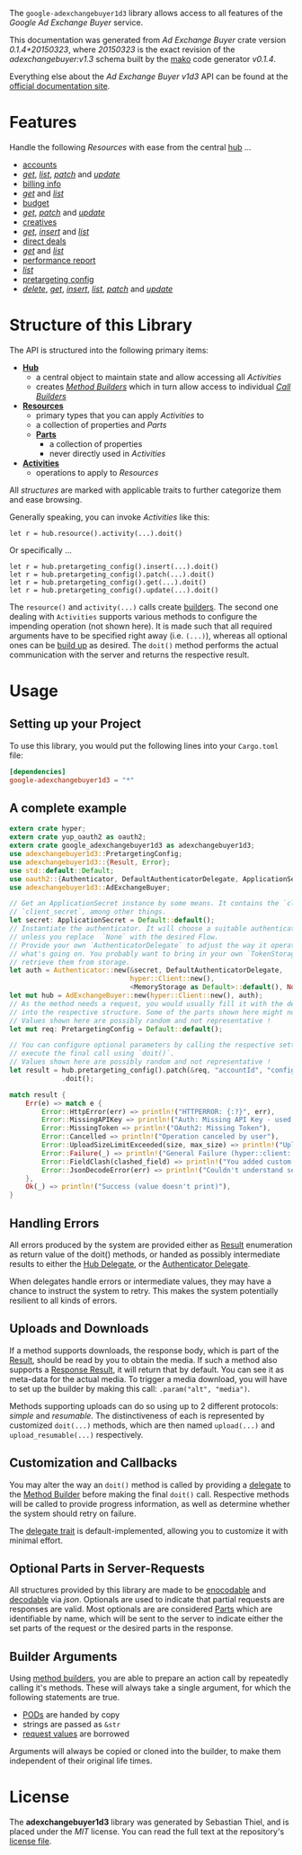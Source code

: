 <!---
DO NOT EDIT !
This file was generated automatically from 'src/mako/api/README.md.mako'
DO NOT EDIT !
-->
The `google-adexchangebuyer1d3` library allows access to all features of the *Google Ad Exchange Buyer* service.

This documentation was generated from *Ad Exchange Buyer* crate version *0.1.4+20150323*, where *20150323* is the exact revision of the *adexchangebuyer:v1.3* schema built by the [mako](http://www.makotemplates.org/) code generator *v0.1.4*.

Everything else about the *Ad Exchange Buyer* *v1d3* API can be found at the
[official documentation site](https://developers.google.com/ad-exchange/buyer-rest).
# Features

Handle the following *Resources* with ease from the central [hub](http://byron.github.io/google-apis-rs/google-adexchangebuyer1d3/struct.AdExchangeBuyer.html) ... 

* [accounts](http://byron.github.io/google-apis-rs/google-adexchangebuyer1d3/struct.Account.html)
 * [*get*](http://byron.github.io/google-apis-rs/google-adexchangebuyer1d3/struct.AccountGetCall.html), [*list*](http://byron.github.io/google-apis-rs/google-adexchangebuyer1d3/struct.AccountListCall.html), [*patch*](http://byron.github.io/google-apis-rs/google-adexchangebuyer1d3/struct.AccountPatchCall.html) and [*update*](http://byron.github.io/google-apis-rs/google-adexchangebuyer1d3/struct.AccountUpdateCall.html)
* [billing info](http://byron.github.io/google-apis-rs/google-adexchangebuyer1d3/struct.BillingInfo.html)
 * [*get*](http://byron.github.io/google-apis-rs/google-adexchangebuyer1d3/struct.BillingInfoGetCall.html) and [*list*](http://byron.github.io/google-apis-rs/google-adexchangebuyer1d3/struct.BillingInfoListCall.html)
* [budget](http://byron.github.io/google-apis-rs/google-adexchangebuyer1d3/struct.Budget.html)
 * [*get*](http://byron.github.io/google-apis-rs/google-adexchangebuyer1d3/struct.BudgetGetCall.html), [*patch*](http://byron.github.io/google-apis-rs/google-adexchangebuyer1d3/struct.BudgetPatchCall.html) and [*update*](http://byron.github.io/google-apis-rs/google-adexchangebuyer1d3/struct.BudgetUpdateCall.html)
* [creatives](http://byron.github.io/google-apis-rs/google-adexchangebuyer1d3/struct.Creative.html)
 * [*get*](http://byron.github.io/google-apis-rs/google-adexchangebuyer1d3/struct.CreativeGetCall.html), [*insert*](http://byron.github.io/google-apis-rs/google-adexchangebuyer1d3/struct.CreativeInsertCall.html) and [*list*](http://byron.github.io/google-apis-rs/google-adexchangebuyer1d3/struct.CreativeListCall.html)
* [direct deals](http://byron.github.io/google-apis-rs/google-adexchangebuyer1d3/struct.DirectDeal.html)
 * [*get*](http://byron.github.io/google-apis-rs/google-adexchangebuyer1d3/struct.DirectDealGetCall.html) and [*list*](http://byron.github.io/google-apis-rs/google-adexchangebuyer1d3/struct.DirectDealListCall.html)
* [performance report](http://byron.github.io/google-apis-rs/google-adexchangebuyer1d3/struct.PerformanceReport.html)
 * [*list*](http://byron.github.io/google-apis-rs/google-adexchangebuyer1d3/struct.PerformanceReportListCall.html)
* [pretargeting config](http://byron.github.io/google-apis-rs/google-adexchangebuyer1d3/struct.PretargetingConfig.html)
 * [*delete*](http://byron.github.io/google-apis-rs/google-adexchangebuyer1d3/struct.PretargetingConfigDeleteCall.html), [*get*](http://byron.github.io/google-apis-rs/google-adexchangebuyer1d3/struct.PretargetingConfigGetCall.html), [*insert*](http://byron.github.io/google-apis-rs/google-adexchangebuyer1d3/struct.PretargetingConfigInsertCall.html), [*list*](http://byron.github.io/google-apis-rs/google-adexchangebuyer1d3/struct.PretargetingConfigListCall.html), [*patch*](http://byron.github.io/google-apis-rs/google-adexchangebuyer1d3/struct.PretargetingConfigPatchCall.html) and [*update*](http://byron.github.io/google-apis-rs/google-adexchangebuyer1d3/struct.PretargetingConfigUpdateCall.html)




# Structure of this Library

The API is structured into the following primary items:

* **[Hub](http://byron.github.io/google-apis-rs/google-adexchangebuyer1d3/struct.AdExchangeBuyer.html)**
    * a central object to maintain state and allow accessing all *Activities*
    * creates [*Method Builders*](http://byron.github.io/google-apis-rs/google-adexchangebuyer1d3/trait.MethodsBuilder.html) which in turn
      allow access to individual [*Call Builders*](http://byron.github.io/google-apis-rs/google-adexchangebuyer1d3/trait.CallBuilder.html)
* **[Resources](http://byron.github.io/google-apis-rs/google-adexchangebuyer1d3/trait.Resource.html)**
    * primary types that you can apply *Activities* to
    * a collection of properties and *Parts*
    * **[Parts](http://byron.github.io/google-apis-rs/google-adexchangebuyer1d3/trait.Part.html)**
        * a collection of properties
        * never directly used in *Activities*
* **[Activities](http://byron.github.io/google-apis-rs/google-adexchangebuyer1d3/trait.CallBuilder.html)**
    * operations to apply to *Resources*

All *structures* are marked with applicable traits to further categorize them and ease browsing.

Generally speaking, you can invoke *Activities* like this:

```Rust,ignore
let r = hub.resource().activity(...).doit()
```

Or specifically ...

```ignore
let r = hub.pretargeting_config().insert(...).doit()
let r = hub.pretargeting_config().patch(...).doit()
let r = hub.pretargeting_config().get(...).doit()
let r = hub.pretargeting_config().update(...).doit()
```

The `resource()` and `activity(...)` calls create [builders][builder-pattern]. The second one dealing with `Activities` 
supports various methods to configure the impending operation (not shown here). It is made such that all required arguments have to be 
specified right away (i.e. `(...)`), whereas all optional ones can be [build up][builder-pattern] as desired.
The `doit()` method performs the actual communication with the server and returns the respective result.

# Usage

## Setting up your Project

To use this library, you would put the following lines into your `Cargo.toml` file:

```toml
[dependencies]
google-adexchangebuyer1d3 = "*"
```

## A complete example

```Rust
extern crate hyper;
extern crate yup_oauth2 as oauth2;
extern crate google_adexchangebuyer1d3 as adexchangebuyer1d3;
use adexchangebuyer1d3::PretargetingConfig;
use adexchangebuyer1d3::{Result, Error};
use std::default::Default;
use oauth2::{Authenticator, DefaultAuthenticatorDelegate, ApplicationSecret, MemoryStorage};
use adexchangebuyer1d3::AdExchangeBuyer;

// Get an ApplicationSecret instance by some means. It contains the `client_id` and 
// `client_secret`, among other things.
let secret: ApplicationSecret = Default::default();
// Instantiate the authenticator. It will choose a suitable authentication flow for you, 
// unless you replace  `None` with the desired Flow.
// Provide your own `AuthenticatorDelegate` to adjust the way it operates and get feedback about 
// what's going on. You probably want to bring in your own `TokenStorage` to persist tokens and
// retrieve them from storage.
let auth = Authenticator::new(&secret, DefaultAuthenticatorDelegate,
                              hyper::Client::new(),
                              <MemoryStorage as Default>::default(), None);
let mut hub = AdExchangeBuyer::new(hyper::Client::new(), auth);
// As the method needs a request, you would usually fill it with the desired information
// into the respective structure. Some of the parts shown here might not be applicable !
// Values shown here are possibly random and not representative !
let mut req: PretargetingConfig = Default::default();

// You can configure optional parameters by calling the respective setters at will, and
// execute the final call using `doit()`.
// Values shown here are possibly random and not representative !
let result = hub.pretargeting_config().patch(&req, "accountId", "configId")
             .doit();

match result {
    Err(e) => match e {
        Error::HttpError(err) => println!("HTTPERROR: {:?}", err),
        Error::MissingAPIKey => println!("Auth: Missing API Key - used if there are no scopes"),
        Error::MissingToken => println!("OAuth2: Missing Token"),
        Error::Cancelled => println!("Operation canceled by user"),
        Error::UploadSizeLimitExceeded(size, max_size) => println!("Upload size too big: {} of {}", size, max_size),
        Error::Failure(_) => println!("General Failure (hyper::client::Response doesn't print)"),
        Error::FieldClash(clashed_field) => println!("You added custom parameter which is part of builder: {:?}", clashed_field),
        Error::JsonDecodeError(err) => println!("Couldn't understand server reply - maybe API needs update: {:?}", err),
    },
    Ok(_) => println!("Success (value doesn't print)"),
}

```
## Handling Errors

All errors produced by the system are provided either as [Result](http://byron.github.io/google-apis-rs/google-adexchangebuyer1d3/enum.Result.html) enumeration as return value of 
the doit() methods, or handed as possibly intermediate results to either the 
[Hub Delegate](http://byron.github.io/google-apis-rs/google-adexchangebuyer1d3/trait.Delegate.html), or the [Authenticator Delegate](http://byron.github.io/google-apis-rs/google-adexchangebuyer1d3/../yup-oauth2/trait.AuthenticatorDelegate.html).

When delegates handle errors or intermediate values, they may have a chance to instruct the system to retry. This 
makes the system potentially resilient to all kinds of errors.

## Uploads and Downloads
If a method supports downloads, the response body, which is part of the [Result](http://byron.github.io/google-apis-rs/google-adexchangebuyer1d3/enum.Result.html), should be
read by you to obtain the media.
If such a method also supports a [Response Result](http://byron.github.io/google-apis-rs/google-adexchangebuyer1d3/trait.ResponseResult.html), it will return that by default.
You can see it as meta-data for the actual media. To trigger a media download, you will have to set up the builder by making
this call: `.param("alt", "media")`.

Methods supporting uploads can do so using up to 2 different protocols: 
*simple* and *resumable*. The distinctiveness of each is represented by customized 
`doit(...)` methods, which are then named `upload(...)` and `upload_resumable(...)` respectively.

## Customization and Callbacks

You may alter the way an `doit()` method is called by providing a [delegate](http://byron.github.io/google-apis-rs/google-adexchangebuyer1d3/trait.Delegate.html) to the 
[Method Builder](http://byron.github.io/google-apis-rs/google-adexchangebuyer1d3/trait.CallBuilder.html) before making the final `doit()` call. 
Respective methods will be called to provide progress information, as well as determine whether the system should 
retry on failure.

The [delegate trait](http://byron.github.io/google-apis-rs/google-adexchangebuyer1d3/trait.Delegate.html) is default-implemented, allowing you to customize it with minimal effort.

## Optional Parts in Server-Requests

All structures provided by this library are made to be [enocodable](http://byron.github.io/google-apis-rs/google-adexchangebuyer1d3/trait.RequestValue.html) and 
[decodable](http://byron.github.io/google-apis-rs/google-adexchangebuyer1d3/trait.ResponseResult.html) via *json*. Optionals are used to indicate that partial requests are responses 
are valid.
Most optionals are are considered [Parts](http://byron.github.io/google-apis-rs/google-adexchangebuyer1d3/trait.Part.html) which are identifiable by name, which will be sent to 
the server to indicate either the set parts of the request or the desired parts in the response.

## Builder Arguments

Using [method builders](http://byron.github.io/google-apis-rs/google-adexchangebuyer1d3/trait.CallBuilder.html), you are able to prepare an action call by repeatedly calling it's methods.
These will always take a single argument, for which the following statements are true.

* [PODs][wiki-pod] are handed by copy
* strings are passed as `&str`
* [request values](http://byron.github.io/google-apis-rs/google-adexchangebuyer1d3/trait.RequestValue.html) are borrowed

Arguments will always be copied or cloned into the builder, to make them independent of their original life times.

[wiki-pod]: http://en.wikipedia.org/wiki/Plain_old_data_structure
[builder-pattern]: http://en.wikipedia.org/wiki/Builder_pattern
[google-go-api]: https://github.com/google/google-api-go-client

# License
The **adexchangebuyer1d3** library was generated by Sebastian Thiel, and is placed 
under the *MIT* license.
You can read the full text at the repository's [license file][repo-license].

[repo-license]: https://github.com/Byron/google-apis-rs/LICENSE.md

